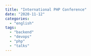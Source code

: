```yaml
---
title: "International PHP Conference"
date: "2020-11-12"
categories:
  - "english"
tags:
  - "backend"
  - "devops"
  - "php"
  - "talks"
---
```


